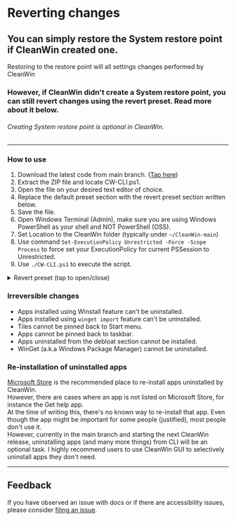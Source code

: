 # Reverting changes

## You can simply restore the System restore point if CleanWin created one.
Restoring to the restore point will all settings changes performed by CleanWin
### However, if CleanWin didn't create a System restore point, you can still revert changes using the revert preset. Read more about it below.
###### Creating System restore point is optional in CleanWin.
***

### How to use
1. Download the latest code from main branch. ([Tap here](https://github.com/pratyakshm/CleanWin/archive/refs/heads/main.zip))
2. Extract the ZIP file and locate CW-CLI.ps1.
3. Open the file on your desired text editor of choice.
4. Replace the default preset section with the revert preset section written below.
5. Save the file.
6. Open Windows Terminal (Admin), make sure you are using Windows PowerShell as your shell and NOT PowerShell (OSS).
7. Set Location to the CleanWin folder (typically under `~/CleanWin-main`)
8. Use command ``Set-ExecutionPolicy Unrestricted -Force -Scope Process`` to force set your ExecutionPolicy for current PSSession to Unrestricted.
9. Use ``./CW-CLI.ps1`` to execute the script.
<details><summary>Revert preset (tap to open/close)</summary>

```
# Revert preset
$tasks = @(

### Maintenance Tasks ###
	"CleanWin",
	"OSBuildInfo",
	# "CreateSystemRestore",
	"Activity",

### Apps & Features ###
	# "AppsFeatures",
	# "UninstallApps", "Activity", 
	# "UnpinStartTiles", "Activity", 
	# "UnpinAppsFromTaskbar", "Activity", 
	# "InstallFrameworks",
	"UninstallFrameworks",
	# "InstallWinGet", 
	# "UninstallOneDrive", "Activity",
	"InstallOneDrive",
	# "DisableBrowserRestoreAd",
	# "EnableBrowserRestoreAd",
	# "DisableM365OnValueBanner", 
	# "RevertM365OnValueBanner",
	# "UninstallFeatures", "Activity", 
        "InstallFeatures", "Activity", 
	# "DisableSuggestions",		    
	"EnableSuggestions",
	# "EnableWSL", "Activity", 
	"DisableWSL",
	# "EnabledotNET3.5", "Activity", 
	"DisabledotNET3.5",
	# "EnableSandbox",
	"DisableSandbox",
	# "Install7zip", 
	"Uninstall7zip",
	# "Winstall", 
	# "Activity",
	# "EnableExperimentsWinGet",
	"DisableExperimentsWinGet",
	# "WinGetImport",
	"Activity",
	# "InstallHEVC", 
	"UninstallHEVC",
	# "Widgets",
	# "InstallFonts", 
	"UninstallFonts",
	# "SetPhotoViewerAssociation",
	"UnsetPhotoViewerAssociation",
	"ChangesDone",

### Privacy & Security ###
	"PrivacySecurity",
	#"DisableActivityHistory",	
	 "EnableActivityHistory",
	#"DisableAdvertisingID",			
	 "EnableAdvertisingID",
	#"DisableBackgroundApps",        
	 "EnableBackgroundApps",
	#"DisableFeedback",		       
	 "EnableFeedback",
	#"DisableInkHarvesting",			
	 "EnableInkHarvesting",
	#"DisableLangAccess",  		    
	 "EnableLangAccess",
	#"DisableLocationTracking",      
	 "EnableLocationTracking",
	#"DisableMapUpdates",			
	 "EnableMapsUpdates",
	#"DisableSpeechRecognition",		
	 "EnableSpeechRecognition",
	#"DisableSilentInstallApps",
	 "EnableSilentInstallApps",
	#"HideSuggestedContentInSettings",
	 "ShowSuggestedContentInSettings",
	#"HideSuggestedContentInStart",
	 "ShowSuggestedContentInStart",
	#"DisableTailoredExperiences",	
	 "EnableTailoredExperiences",
	#"DisableTelemetry",				
	 "EnableTelemetry",
	#"EnableClipboard",				
	 "DisableClipboard",
	#"AutoLoginPostUpdate", 		    
	 "StayOnLockscreenPostUpdate",
	"ChangesDone",
	# To revert all privacy changes, use CleanWin GUI -> "Enable data collection".

### Tasks & Services ###
	"TasksServices",
	#"DisableStorageSense",		   
	 "EnableStorageSense",
	#"DisableReservedStorage",	   
	 "EnableReservedStorage",
	#"DisableAutoplay",             
	 "EnableAutoplay",
	#"DisableAutorun",              
	 "EnableAutorun",
	#"SetBIOSTimeUTC",              
	 "SetBIOSTimeLocal",
	#"EnableNumLock",			   
	 "DisableNumLock",
	#"DisableServices",			   
	 "EnableServices",
	#"DisableTasks",				   
	 "EnableTasks",
	#"SetupWindowsUpdate",		   
	 "ResetWindowsUpdate",
	#"EnablePowerdownAfterShutdown",
	 "DisablePowerdownAfterShutdown",
	"ChangesDone",

### Windows Explorer ###
	"PrintExplorerChanges",
	#"EnablePrtScrToSnip",		   
	 "DisablePrtScrSnip",
	#"DisableStickyKeys",           
	 "EnableStickyKeys",
	#"SetExplorerThisPC",           
	 "SetExplorerQuickAccess",
        #"Hide3DObjects",      		   
	 "Restore3DObjects",
	#"HideSearchBar",			   
	 "RestoreSearchBar"
	#"HideTaskView",                
	 "RestoreTaskView",
	# "HideCortana",			       
	 "RestoreCortana",
	# "HideMeetNow",				   
	 "RestoreMeetNow",
	# "DisableTaskbarFeed",		   
	 "EnableTaskbarFeed",  (News and Interests)
	"ChangesDone",

###  Tasks after successful run ###
	"Activity",
	"Success"
)
```
</details>


### Irreversible changes
- Apps installed using Winstall feature can't be uninstalled.
- Apps installed using ``winget import`` feature can't be uninstalled.
- Tiles cannot be pinned back to Start menu.
- Apps cannot be pinned back to taskbar.
- Apps uninstalled from the debloat section cannot be installed.
- WinGet (a.k.a Windows Package Manager) cannot be uninstalled.

### Re-installation of uninstalled apps
[Microsoft Store](ms-windows-store:) is the recommended place to re-install apps uninstalled by CleanWin.  
However, there are cases where an app is not listed on Microsoft Store, for instance the Get help app.  
At the time of writing this, there's no known way to re-install that app. Even though the app might be important for some people (justified), most people don't use it.  
However, currently in the main branch and starting the next CleanWin release, uninstalling apps (and many more things) from CLI will be an optional task.
I highly recommend users to use CleanWin GUI to selectively uninstall apps they don't need.

***

## Feedback
If you have observed an issue with docs or if there are accessibility issues, please consider [filing an issue](https://github.com/pratyakshm/CleanWin/issues/new?assignees=pratyakshm&labels=Issue-Docs&template=doc_issue.yaml&title=Docs+issue%3A+).